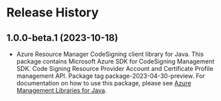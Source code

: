# Release History

## 1.0.0-beta.1 (2023-10-18)

- Azure Resource Manager CodeSigning client library for Java. This package contains Microsoft Azure SDK for CodeSigning Management SDK. Code Signing Resource Provider Account and Certificate Profile management API. Package tag package-2023-04-30-preview. For documentation on how to use this package, please see [Azure Management Libraries for Java](https://aka.ms/azsdk/java/mgmt).
